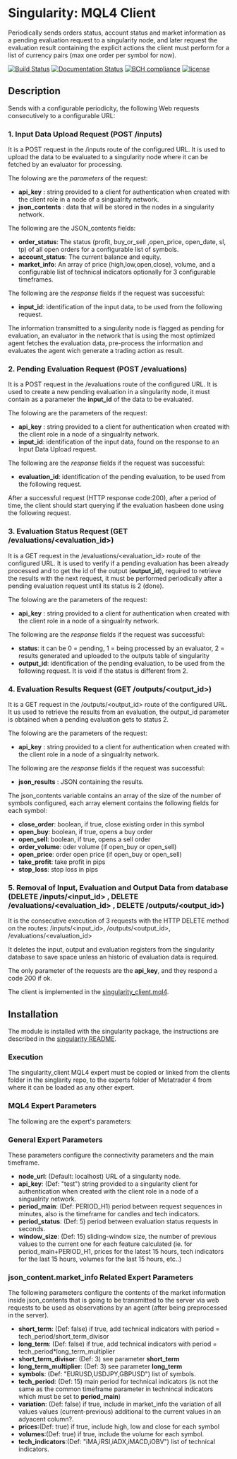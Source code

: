 # Singularity: MQL4 Client

Periodically sends orders status, account status and market information as a pending evaluation request to a singularity node, and later request the evaluation result containing the explicit actions the client must perform for a list of currency pairs (max one order per symbol for now). 

[![Build Status](https://travis-ci.org/harveybc/singularity.svg?branch=master)](https://travis-ci.org/harveybc/singularity)
[![Documentation Status](https://readthedocs.org/projects/docs/badge/?version=latest)](https://harveybc-singularity.readthedocs.io/en/latest/)
[![BCH compliance](https://bettercodehub.com/edge/badge/harveybc/singularity?branch=master)](https://bettercodehub.com/)
[![license](https://img.shields.io/github/license/mashape/apistatus.svg?maxAge=2592000)](https://github.com/harveybc/singularity/blob/master/LICENSE)

## Description

Sends with a configurable periodicity, the following Web requests consecutively to a configurable URL:

### 1. Input Data Upload Request (POST /inputs)

It is a POST request in the /inputs route of the configured URL. It is used to upload the data to be evaluated to a singularity node where it can be fetched by an evaluator for processing.

The folowing are the _parameters_ of the request:

* __api_key__ : string provided to a client for authentication when created with the client role in a node of a singualrity network.
* __json_contents__ : data that will be stored in the nodes in a singularity network.

The following are the JSON_contents fields:
* __order_status__: The status (profit, buy_or_sell ,open_price, open_date, sl, tp) of all open orders for a configurable list of symbols.
* __account_status__: The current balance and equity.
* __market_info__: An array of price (high,low,open,close), volume, and a configurable list of technical indicators optionally for 3 configurable timeframes.

The following are the _response_ fields if the request was successful:

* __input_id__: identification of the input data, to be used from the following request.

The information transmitted to a singularity node is flagged as pending for evaluation, an evaluator in the network that is using the most optimized agent fetches the evaluation data, pre-process the information and evaluates the agent wich generate a trading action as result.

### 2. Pending Evaluation Request (POST /evaluations)

It is a POST request in the /evaluations route of the configured URL. It is used to create a new pending evaluation in a singularity node, it must contain as a parameter the __input_id__ of the data to be evaluated.

The folowing are the parameters of the request:

* __api_key__ : string provided to a client for authentication when created with the client role in a node of a singualrity network.
* __input_id__: identification of the input data, found on the response to an Input Data Upload request.

The following are the _response_ fields if the request was successful:

* __evaluation_id__: identification of the pending evaluation, to be used from the following request.

After a successful request (HTTP response code:200), after a period of time, the client should start querying if the evaluation hasbeen done using the following request.

### 3. Evaluation Status Request (GET /evaluations/<evaluation_id>)

It is a GET request in the /evaluations/<evaluation_id> route of the configured URL. It is used to verify if a pending evaluation has been already processed and to get the id of the output (__output_id__), required to retrieve the results with the next request, it must be performed periodically after a pending evaluation request until its status is 2 (done).

The folowing are the parameters of the request:

* __api_key__ : string provided to a client for authentication when created with the client role in a node of a singualrity network.

The following are the _response_ fields if the request was successful:

* __status__: it can be 0 = pending, 1 = being processed by an evaluator, 2 = results generated and uploaded to the outputs table of singularity
* __output_id__: identification of the pending evaluation, to be used from the following request. It is void if the status is different from 2.

### 4. Evaluation Results Request (GET /outputs/<output_id>)

It is a GET  request in the /outputs/<output_id> route of the configured URL. It us used to retrieve the results from an evaluation, the output_id parameter is obtained when a pending evaluation gets to status 2.

The folowing are the parameters of the request:

* __api_key__ : string provided to a client for authentication when created with the client role in a node of a singualrity network.

The following are the _response_ fields if the request was successful:

* __json_results__ : JSON containing the results.

The json_contents variable contains an array of the size of the number of symbols configured, each array element contains the following fields for each symbol:

* __close_order__: boolean, if true, close existing order in this symbol
* __open_buy__: boolean, if true, opens a buy order
* __open_sell__: boolean, if true, opens a sell order
* __order_volume__: oder volume (if open_buy or open_sell)
* __open_price__: order open price (if open_buy or open_sell)
* __take_profit__: take profit in pips
* __stop_loss__: stop loss in pips

### 5. Removal of Input, Evaluation and Output Data from database (DELETE /inputs/<input_id> , DELETE /evaluations/<evaluation_id> , DELETE /outputs/<output_id>)

It is the consecutive execution of 3 requests with the HTTP DELETE method on the routes: /inputs/<input_id>, /outputs/<output_id>, /evaluations/<evaluation_id>

It deletes the input, output and evaluation registers from the singularity database to save space unless an historic of evaluation data is required.

The only parameter of the requests are the __api_key__, and they respond a code 200 if ok.

The client is implemented in the [singularity_client.mql4](https://github.com/harveybc/singularity/blob/master/clients/singularity_client.mql4).

## Installation

The module is installed with the singularity package, the instructions are described in the [singularity README](../master/README.md).

### Execution

The singularity_client MQL4 expert must be copied or linked from the clients folder in the singlarity repo, to the experts folder of Metatrader 4 from where it can be loaded as any other expert.

### MQL4 Expert Parameters

The following are the expert's parameters:

### General Expert Parameters

These parameters configure the connectivity parameters and the main timeframe.

* __node_url__: (Default: localhost) URL of a singularity node.
* __api_key__: (Def: "test") string provided to a singularity client for authentication when created with the client role in a node of a singualrity network.
* __period_main__: (Def: PERIOD_H1) period between request sequences in minutes, also is the timeframe for candles and tech indicators.
* __period_status__: (Def: 5) period between evaluation status requests in seconds.
* __window_size__: (Def: 15) sliding-window size, the number of previous values to the current one for each feature calculated (ie. for period_main+PERIOD_H1, prices for the latest 15 hours, tech indicators for the last 15 hours, volumes for the last 15 hours, etc..) 

### json_content.market_info Related Expert Parameters

The following parameters configure the contents of the market information inside json_contents that is going to be transmitted to the server via web requests to be used as observations by an agent (after being preprocessed in the server). 

* __short_term__: (Def: false) if true, add technical indicators with period = tech_period/short_term_divisor
* __long_term__: (Def: false)  if true, add technical indicators with period = tech_period*long_term_multiplier
* __short_term_divisor__: (Def: 3)  see parameter __short_term__
* __long_term_multiplier__: (Def: 3)  see parameter __long_term__
* __symbols__: (Def: "EURUSD,USDJPY,GBPUSD") list of symbols.
* __tech_period__: (Def: 15) main period for technical indicators (is not the same as the common timeframe parameter in technincal indicators which must be set to __period_main__)
* __variation__: (Def: false) if true, include in market_info the variation of all values values (current-previous) additional to the current values in an adyacent column?.
* __prices__:(Def: true) if true, include high, low and close for each symbol
* __volumes__:(Def: true) if true, include the volume for each symbol.
* __tech_indicators__:(Def: "iMA,iRSI,iADX,iMACD,iOBV") list of technical indicators.



